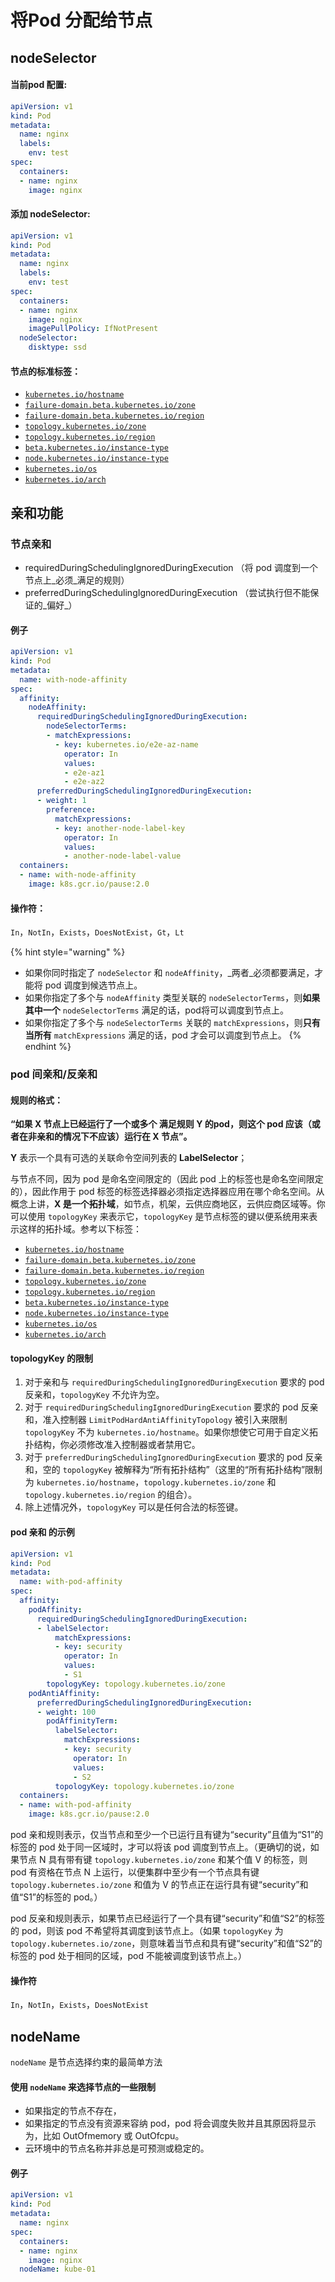 # 将Pod 分配给节点

## nodeSelector

#### 当前pod 配置:

```yaml
apiVersion: v1
kind: Pod
metadata:
  name: nginx
  labels:
    env: test
spec:
  containers:
  - name: nginx
    image: nginx
```

####  添加 nodeSelector:

```yaml
apiVersion: v1
kind: Pod
metadata:
  name: nginx
  labels:
    env: test
spec:
  containers:
  - name: nginx
    image: nginx
    imagePullPolicy: IfNotPresent
  nodeSelector:
    disktype: ssd
```

#### 节点的标准标签：

* [`kubernetes.io/hostname`](https://kubernetes.io/zh/docs/reference/kubernetes-api/labels-annotations-taints/#kubernetes-io-hostname)
* [`failure-domain.beta.kubernetes.io/zone`](https://kubernetes.io/zh/docs/reference/kubernetes-api/labels-annotations-taints/#failure-domainbetakubernetesiozone)
* [`failure-domain.beta.kubernetes.io/region`](https://kubernetes.io/zh/docs/reference/kubernetes-api/labels-annotations-taints/#failure-domainbetakubernetesioregion)
* [`topology.kubernetes.io/zone`](https://kubernetes.io/zh/docs/reference/kubernetes-api/labels-annotations-taints/#topologykubernetesiozone)
* [`topology.kubernetes.io/region`](https://kubernetes.io/zh/docs/reference/kubernetes-api/labels-annotations-taints/#topologykubernetesiozone)
* [`beta.kubernetes.io/instance-type`](https://kubernetes.io/zh/docs/reference/kubernetes-api/labels-annotations-taints/#beta-kubernetes-io-instance-type)
* [`node.kubernetes.io/instance-type`](https://kubernetes.io/zh/docs/reference/kubernetes-api/labels-annotations-taints/#nodekubernetesioinstance-type)
* [`kubernetes.io/os`](https://kubernetes.io/zh/docs/reference/kubernetes-api/labels-annotations-taints/#kubernetes-io-os)
* [`kubernetes.io/arch`](https://kubernetes.io/zh/docs/reference/kubernetes-api/labels-annotations-taints/#kubernetes-io-arch)

## 亲和功能

### 节点亲和

* requiredDuringSchedulingIgnoredDuringExecution （将 pod 调度到一个节点上_必须_满足的规则）
* preferredDuringSchedulingIgnoredDuringExecution （尝试执行但不能保证的_偏好_）

#### 例子

```yaml
apiVersion: v1
kind: Pod
metadata:
  name: with-node-affinity
spec:
  affinity:
    nodeAffinity:
      requiredDuringSchedulingIgnoredDuringExecution:
        nodeSelectorTerms:
        - matchExpressions:
          - key: kubernetes.io/e2e-az-name
            operator: In
            values:
            - e2e-az1
            - e2e-az2
      preferredDuringSchedulingIgnoredDuringExecution:
      - weight: 1
        preference:
          matchExpressions:
          - key: another-node-label-key
            operator: In
            values:
            - another-node-label-value
  containers:
  - name: with-node-affinity
    image: k8s.gcr.io/pause:2.0
```

#### 操作符：

 `In`，`NotIn`，`Exists`，`DoesNotExist`，`Gt`，`Lt`

{% hint style="warning" %}
* 如果你同时指定了 `nodeSelector` 和 `nodeAffinity`，_两者_必须都要满足，才能将 pod 调度到候选节点上。
* 如果你指定了多个与 `nodeAffinity` 类型关联的 `nodeSelectorTerms`，则**如果其中一个** `nodeSelectorTerms` 满足的话，pod将可以调度到节点上。
* 如果你指定了多个与 `nodeSelectorTerms` 关联的 `matchExpressions`，则**只有当所有** `matchExpressions` 满足的话，pod 才会可以调度到节点上。 
{% endhint %}

### pod 间亲和/反亲和

#### 规则的格式：

**“如果 X 节点上已经运行了一个或多个 满足规则 Y 的pod，则这个 pod 应该（或者在非亲和的情况下不应该）运行在 X 节点”。**

**Y** 表示一个具有可选的关联命令空间列表的 **LabelSelector**；

与节点不同，因为 pod 是命名空间限定的（因此 pod 上的标签也是命名空间限定的），因此作用于 pod 标签的标签选择器必须指定选择器应用在哪个命名空间。从概念上讲，**X 是一个拓扑域**，如节点，机架，云供应商地区，云供应商区域等。你可以使用 `topologyKey` 来表示它，`topologyKey` 是节点标签的键以便系统用来表示这样的拓扑域。参考以下标签：

* [`kubernetes.io/hostname`](https://kubernetes.io/zh/docs/reference/kubernetes-api/labels-annotations-taints/#kubernetes-io-hostname)
* [`failure-domain.beta.kubernetes.io/zone`](https://kubernetes.io/zh/docs/reference/kubernetes-api/labels-annotations-taints/#failure-domainbetakubernetesiozone)
* [`failure-domain.beta.kubernetes.io/region`](https://kubernetes.io/zh/docs/reference/kubernetes-api/labels-annotations-taints/#failure-domainbetakubernetesioregion)
* [`topology.kubernetes.io/zone`](https://kubernetes.io/zh/docs/reference/kubernetes-api/labels-annotations-taints/#topologykubernetesiozone)
* [`topology.kubernetes.io/region`](https://kubernetes.io/zh/docs/reference/kubernetes-api/labels-annotations-taints/#topologykubernetesiozone)
* [`beta.kubernetes.io/instance-type`](https://kubernetes.io/zh/docs/reference/kubernetes-api/labels-annotations-taints/#beta-kubernetes-io-instance-type)
* [`node.kubernetes.io/instance-type`](https://kubernetes.io/zh/docs/reference/kubernetes-api/labels-annotations-taints/#nodekubernetesioinstance-type)
* [`kubernetes.io/os`](https://kubernetes.io/zh/docs/reference/kubernetes-api/labels-annotations-taints/#kubernetes-io-os)
* [`kubernetes.io/arch`](https://kubernetes.io/zh/docs/reference/kubernetes-api/labels-annotations-taints/#kubernetes-io-arch)

#### topologyKey 的限制

1. 对于亲和与 `requiredDuringSchedulingIgnoredDuringExecution` 要求的 pod 反亲和，`topologyKey` 不允许为空。
2. 对于 `requiredDuringSchedulingIgnoredDuringExecution` 要求的 pod 反亲和，准入控制器 `LimitPodHardAntiAffinityTopology` 被引入来限制 `topologyKey` 不为 `kubernetes.io/hostname`。如果你想使它可用于自定义拓扑结构，你必须修改准入控制器或者禁用它。
3. 对于 `preferredDuringSchedulingIgnoredDuringExecution` 要求的 pod 反亲和，空的 `topologyKey` 被解释为“所有拓扑结构”（这里的“所有拓扑结构”限制为 `kubernetes.io/hostname`，`topology.kubernetes.io/zone` 和 `topology.kubernetes.io/region` 的组合）。
4. 除上述情况外，`topologyKey` 可以是任何合法的标签键。

####  pod 亲和 的示例

```yaml
apiVersion: v1
kind: Pod
metadata:
  name: with-pod-affinity
spec:
  affinity:
    podAffinity:
      requiredDuringSchedulingIgnoredDuringExecution:
      - labelSelector:
          matchExpressions:
          - key: security
            operator: In
            values:
            - S1
        topologyKey: topology.kubernetes.io/zone
    podAntiAffinity:
      preferredDuringSchedulingIgnoredDuringExecution:
      - weight: 100
        podAffinityTerm:
          labelSelector:
            matchExpressions:
            - key: security
              operator: In
              values:
              - S2
          topologyKey: topology.kubernetes.io/zone
  containers:
  - name: with-pod-affinity
    image: k8s.gcr.io/pause:2.0

```

pod 亲和规则表示，仅当节点和至少一个已运行且有键为“security”且值为“S1”的标签的 pod 处于同一区域时，才可以将该 pod 调度到节点上。（更确切的说，如果节点 N 具有带有键 `topology.kubernetes.io/zone` 和某个值 V 的标签，则 pod 有资格在节点 N 上运行，以便集群中至少有一个节点具有键 `topology.kubernetes.io/zone` 和值为 V 的节点正在运行具有键“security”和值“S1”的标签的 pod。）

pod 反亲和规则表示，如果节点已经运行了一个具有键“security”和值“S2”的标签的 pod，则该 pod 不希望将其调度到该节点上。（如果 `topologyKey` 为 `topology.kubernetes.io/zone`，则意味着当节点和具有键“security”和值“S2”的标签的 pod 处于相同的区域，pod 不能被调度到该节点上。）

#### 操作符

`In`，`NotIn`，`Exists`，`DoesNotExist`  


## nodeName

`nodeName` 是节点选择约束的最简单方法

#### 使用 `nodeName` 来选择节点的一些限制

* 如果指定的节点不存在，
* 如果指定的节点没有资源来容纳 pod，pod 将会调度失败并且其原因将显示为，比如 OutOfmemory 或 OutOfcpu。
* 云环境中的节点名称并非总是可预测或稳定的。

#### 例子

```yaml
apiVersion: v1
kind: Pod
metadata:
  name: nginx
spec:
  containers:
  - name: nginx
    image: nginx
  nodeName: kube-01
```

